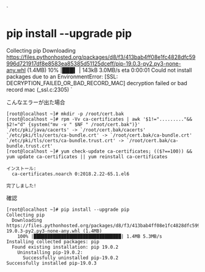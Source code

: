<!--
title:   CentsOS 6.x  [SSL: DECRYPTION_FAILED_OR_BAD_RECORD_MAC]  
tags:    CentOS6.x
id:      db3eca8ea34fb4a288ee
private: false
-->
`
# pip install --upgrade pip
Collecting pip
  Downloading https://files.pythonhosted.org/packages/d8/f3/413bab4ff08e1fc4828dfc59996d721917df8e8583ea85385d51125dceff/pip-19.0.3-py2.py3-none-any.whl (1.4MB)
    10% |███▍                            | 143kB 3.0MB/s eta 0:00:01
Could not install packages due to an EnvironmentError: [SSL: DECRYPTION_FAILED_OR_BAD_RECORD_MAC] decryption failed or bad record mac (_ssl.c:2305)
`

こんなエラーが出た場合

```
[root@localhost ~]# mkdir -p /root/cert.bak
[root@localhost ~]# rpm -Vv ca-certificates | awk '$1!="........."&& $2!="d" {system("mv -v " $NF " /root/cert.bak")}'
`/etc/pki/java/cacerts' -> `/root/cert.bak/cacerts'
`/etc/pki/tls/certs/ca-bundle.crt' -> `/root/cert.bak/ca-bundle.crt'
`/etc/pki/tls/certs/ca-bundle.trust.crt' -> `/root/cert.bak/ca-bundle.trust.crt'
[root@localhost ~]# yum check-update ca-certificates; (($?==100)) && yum update ca-certificates || yum reinstall ca-certificates

インストール:
  ca-certificates.noarch 0:2018.2.22-65.1.el6

完了しました!

```

確認

```
[root@localhost ~]# pip install --upgrade pip
Collecting pip
  Downloading https://files.pythonhosted.org/packages/d8/f3/413bab4ff08e1fc4828dfc59996d721917df8e8583ea85385d51125dceff/pip-19.0.3-py2.py3-none-any.whl (1.4MB)
    100% |████████████████████████████████| 1.4MB 5.3MB/s
Installing collected packages: pip
  Found existing installation: pip 19.0.2
    Uninstalling pip-19.0.2:
      Successfully uninstalled pip-19.0.2
Successfully installed pip-19.0.3
```